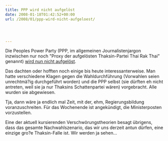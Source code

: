 ```yaml
---
title: PPP wird nicht aufgelöst
date: 2008-01-18T01:42:52+00:00
url: /2008/01/ppp-wird-nicht-aufgeloest/




---
```

Die Peoples Power Party (<span class="caps">PPP</span>, im allgemeinen Journalistenjargon inzwischen nur noch "Proxy der aufgelösten Thaksin-Partei Thai Rak Thai" genannt) [wird nun nicht aufgelöst][1].

Das dachten oder hofften noch einige bis heute interessanterweise. Man hatte verschiedene Klagen gegen die Wahldurchführung (Vorwahlen seien unrechtmä?ig durchgeführt worden) und die <span class="caps">PPP</span> selbst (sie dürften eh nicht antreten, weil sie ja nur Thaksins Schattenpartei wären) vorgebracht. Alle wurden sie abgewiesen.

Tja, dann wäre ja endlich mal Zeit, mit der, ehm, Regierungsbildung voranzuschreiten. Für das Wochenende ist angekündigt, die Ministerposten vorzustellen.

Eine der aktuell kursierenden Verschwörungstheorien besagt übrigens, dass das gesamte Nachwahlszenario, das wir uns derzeit antun dürfen, eine einzige gro?e Thaksin-Falle ist. Wir werden ja sehen...

 [1]: http://www.nationmultimedia.com/2008/01/18/politics/politics_30062704.php
